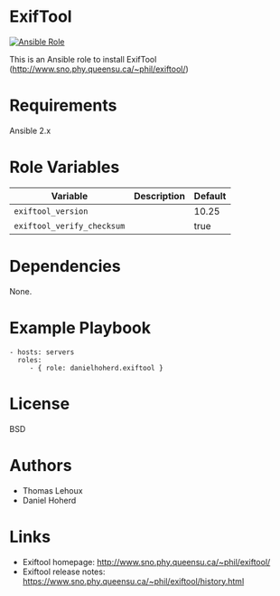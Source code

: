 # ExifTool

[![Ansible Role](https://img.shields.io/ansible/role/11829.svg?maxAge=2592000)](https://galaxy.ansible.com/danielhoherd/exiftool/)

This is an Ansible role to install ExifTool (http://www.sno.phy.queensu.ca/~phil/exiftool/)

# Requirements

Ansible 2.x

# Role Variables

|            Variable            | Description | Default |
| ------------------------------ | ----------- | ------- |
| ```exiftool_version```         |             | 10.25   |
| ```exiftool_verify_checksum``` |             | true    |

# Dependencies

None.

# Example Playbook

    - hosts: servers
      roles:
         - { role: danielhoherd.exiftool }

# License

BSD

# Authors

- Thomas Lehoux
- Daniel Hoherd

# Links

- Exiftool homepage: <http://www.sno.phy.queensu.ca/~phil/exiftool/>
- Exiftool release notes: <https://www.sno.phy.queensu.ca/~phil/exiftool/history.html>
